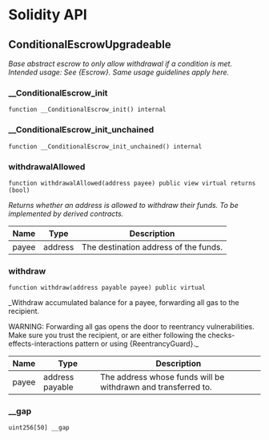 # Solidity API

## ConditionalEscrowUpgradeable

_Base abstract escrow to only allow withdrawal if a condition is met.
Intended usage: See {Escrow}. Same usage guidelines apply here._

### __ConditionalEscrow_init

```solidity
function __ConditionalEscrow_init() internal
```

### __ConditionalEscrow_init_unchained

```solidity
function __ConditionalEscrow_init_unchained() internal
```

### withdrawalAllowed

```solidity
function withdrawalAllowed(address payee) public view virtual returns (bool)
```

_Returns whether an address is allowed to withdraw their funds. To be
implemented by derived contracts._

| Name | Type | Description |
| ---- | ---- | ----------- |
| payee | address | The destination address of the funds. |

### withdraw

```solidity
function withdraw(address payable payee) public virtual
```

_Withdraw accumulated balance for a payee, forwarding all gas to the
recipient.

WARNING: Forwarding all gas opens the door to reentrancy vulnerabilities.
Make sure you trust the recipient, or are either following the
checks-effects-interactions pattern or using {ReentrancyGuard}._

| Name | Type | Description |
| ---- | ---- | ----------- |
| payee | address payable | The address whose funds will be withdrawn and transferred to. |

### __gap

```solidity
uint256[50] __gap
```

